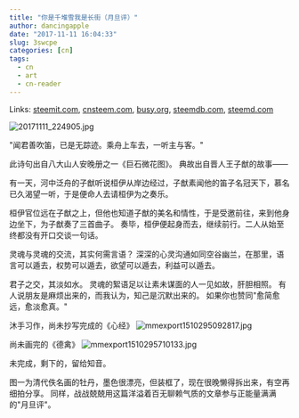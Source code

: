 ```yaml
---
title: "你是千堆雪我是长街（月旦评）"
author: dancingapple
date: "2017-11-11 16:04:33"
slug: 3swcpe
categories: [cn]
tags: 
  - cn
  - art
  - cn-reader
---
```


Links: [steemit.com](https://steemit.com/cn/@dancingapple/3swcpe), [cnsteem.com](https://cnsteem.com/cn/@dancingapple/3swcpe), [busy.org](https://busy.org/cn/@dancingapple/3swcpe), [steemdb.com](https://steemdb.com/cn/@dancingapple/3swcpe), [steemd.com](https://steemd.com/cn/@dancingapple/3swcpe)

![20171111_224905.jpg](https://steemitimages.com/DQmQ8mrfmS6DDzNRXdgKxJkxb4VYW1rt5WA1DU4DFQhYQbM/20171111_224905.jpg)

"闻君善吹笛，已是无踪迹。乘舟上车去，一听主与客。"

此诗句出自八大山人安晚册之一《巨石微花图》。
典故出自晋人王子猷的故事——

有一天，河中泛舟的子猷听说桓伊从岸边经过，子猷素闻他的笛子名冠天下，慕名已久渴望一听，于是便命人去请桓伊为之奏乐。

桓伊官位远在子猷之上，但他也知道子猷的美名和情性，于是受邀前往，来到他身边坐下，为子猷奏了三首曲子。
奏毕，桓伊便起身而去，继续前行。二人从始至终都没有开口交谈一句话。

灵魂与灵魂的交流，其实何需言语？
深深的心灵沟通如同空谷幽兰，在那里，语言可以遁去，权势可以遁去，欲望可以遁去，利益可以遁去。

君子之交，其淡如水。
灵魂的絮语足以让素未谋面的人一见如故，肝胆相照。
有人说朋友是麻烦出来的，而我认为，知己是沉默出来的。
如果你也赞同"愈简愈远，愈淡愈真。"

沐手习作，尚未抄写完成的《心经》
![mmexport1510295092817.jpg](https://steemitimages.com/DQmTSsGvKpS78uSbCnUoQ53b5GWU4DwQHwBx78CiNDTr5q2/mmexport1510295092817.jpg)

尚未画完的《德禽》
![mmexport1510295710133.jpg](https://steemitimages.com/DQmVUrhPag5TJZxKCs6jHp8wPiMjUoopWh5qW1BXiF6Ugqa/mmexport1510295710133.jpg)

未完成，剩下的，留给知音。

图一为清代佚名画的牡丹，墨色很漂亮，但装框了，现在很晚懒得拆出来，有空再细拍分享。
同样，战战兢兢用这篇洋溢着百无聊赖气质的文章参与正能量满满的"月旦评"。
